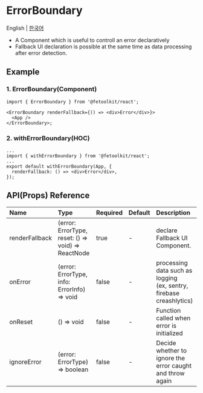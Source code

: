 # ErrorBoundary

English | [한국어](./ErrorBoundary_kr.md)

- A Component which is useful to controll an error declaratively
- Fallback UI declaration is possible at the same time as data processing after error detection.

## Example

### 1. ErrorBoundary(Component)

```tsx
import { ErrorBoundary } from '@fetoolkit/react';

<ErrorBoundary renderFallback={() => <div>Error</div>}>
  <App />
</ErrorBoundary>;
```

### 2. withErrorBoundary(HOC)

```tsx
...
import { withErrorBoundary } from '@fetoolkit/react';
...
export default withErrorBoundary(App, {
  renderFallback: () => <div>Error</div>,
});
```

## API(Props) Reference

| Name           | Type                                               | Required | Default | Description                                                            |
| :------------- | :------------------------------------------------- | :------- | :------ | :--------------------------------------------------------------------- |
| renderFallback | (error: ErrorType, reset: () => void) => ReactNode | true     | -       | declare Fallback UI Component.                                         |
| onError        | (error: ErrorType, info: ErrorInfo) => void        | false    | -       | processing data such as logging<br>(ex, sentry, firebase creashlytics) |
| onReset        | () => void                                         | false    | -       | Function called when error is initialized                              |
| ignoreError    | (error: ErrorType) => boolean                      | false    | -       | Decide whether to ignore the error caught and throw again              |
